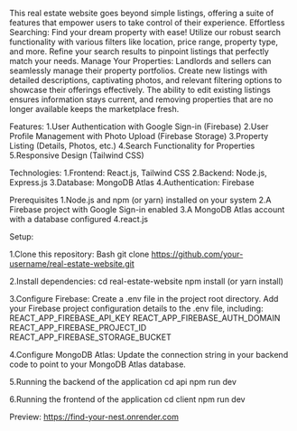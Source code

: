 This real estate website goes beyond simple listings, offering a suite of features that empower users to take control of their experience.
Effortless Searching: Find your dream property with ease! Utilize our robust search functionality with various filters like location, price range, property type, and more. Refine your search results to pinpoint listings that perfectly match your needs.
Manage Your Properties: Landlords and sellers can seamlessly manage their property portfolios. Create new listings with detailed descriptions, captivating photos, and relevant filtering options to showcase their offerings effectively. The ability to edit existing listings ensures information stays current, and removing properties that are no longer available keeps the marketplace fresh.

Features:
1.User Authentication with Google Sign-in (Firebase)
2.User Profile Management with Photo Upload (Firebase Storage)
3.Property Listing (Details, Photos, etc.)
4.Search Functionality for Properties
5.Responsive Design (Tailwind CSS)

Technologies:
1.Frontend: React.js, Tailwind CSS
2.Backend: Node.js, Express.js
3.Database: MongoDB Atlas
4.Authentication: Firebase

Prerequisites
1.Node.js and npm (or yarn) installed on your system
2.A Firebase project with Google Sign-in enabled
3.A MongoDB Atlas account with a database configured
4.react.js

Setup:

1.Clone this repository:
Bash
git clone https://github.com/your-username/real-estate-website.git

2.Install dependencies:
cd real-estate-website
npm install (or yarn install)

3.Configure Firebase:
Create a .env file in the project root directory.
Add your Firebase project configuration details to the .env file, including:
REACT_APP_FIREBASE_API_KEY
REACT_APP_FIREBASE_AUTH_DOMAIN
REACT_APP_FIREBASE_PROJECT_ID
REACT_APP_FIREBASE_STORAGE_BUCKET

4.Configure MongoDB Atlas:
Update the connection string in your backend code to point to your MongoDB Atlas database.

5.Running the backend of the application
cd api
npm run dev

6.Running the frontend of the application
cd client
npm run dev

Preview:
https://find-your-nest.onrender.com
